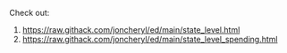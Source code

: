 Check out:
1. https://raw.githack.com/joncheryl/ed/main/state_level.html
2. https://raw.githack.com/joncheryl/ed/main/state_level_spending.html
